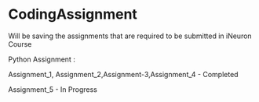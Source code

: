 # CodingAssignment
Will be saving the assignments that are required to be submitted in iNeuron Course

Python Assignment :

Assignment_1, Assignment_2,Assignment-3,Assignment_4 - Completed

Assignment_5 - In Progress

